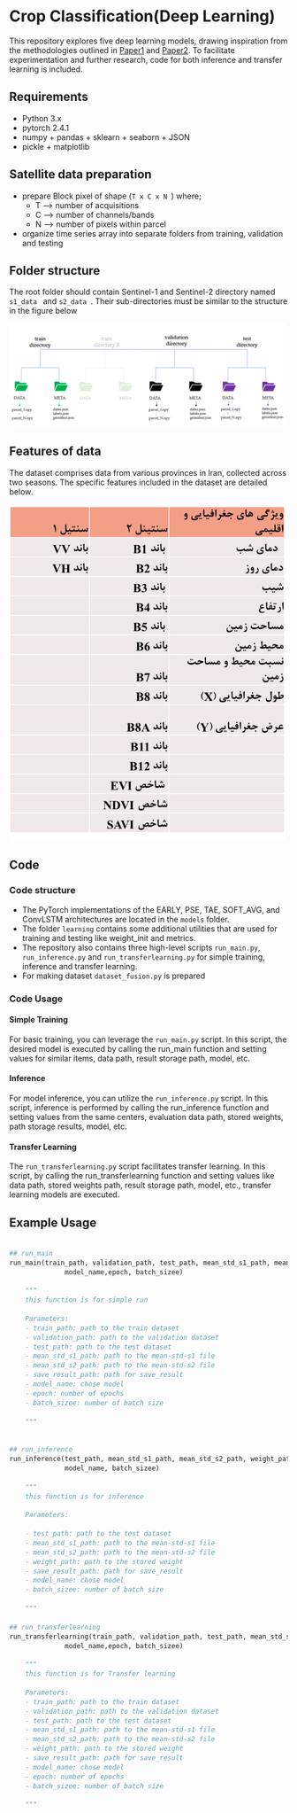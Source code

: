 # Crop Classification(Deep Learning)
This repository explores five deep learning models, drawing inspiration from the methodologies outlined in [Paper1](https://www.mdpi.com/2072-4292/13/22/4668) and [Paper2](https://arxiv.org/abs/1911.07757).
To facilitate experimentation and further research, code for both inference and transfer learning is included. 

## Requirements
- Python 3.x
- pytorch 2.4.1
- numpy + pandas + sklearn + seaborn + JSON
- pickle + matplotlib

## Satellite data preparation
* prepare Block pixel of shape (```T x C x N ```) where;
    * T --> number of acquisitions
    * C --> number of channels/bands
    * N --> number of pixels within parcel
* organize time series array into separate folders from training, validation and testing

## Folder structure
The root folder should contain Sentinel-1 and Sentinel-2 directory named ```s1_data ``` and ```s2_data ```. Their sub-directories must be similar to the structure in the figure below

<img src="img/folder_structure.PNG" alt="folder structure" width="500">

## Features of data
The dataset comprises data from various provinces in Iran, collected across two seasons. The specific features included in the dataset are detailed below.

<img src="img/bands.jpeg" alt="features of data" width="500">

## Code 

### Code structure
- The PyTorch implementations of the EARLY, PSE, TAE, SOFT_AVG, and ConvLSTM architectures are located in the `models` folder. 
- The folder `learning` contains some additional utilities that are used for training and testing like weight_init and metrics. 
- The repository also contains three high-level scripts `run_main.py`, `run_inference.py` and `run_transferlearning.py` for simple training, inference and transfer learning. 
- For making dataset `dataset_fusion.py` is prepared 

### Code Usage 

#### Simple Training
For basic training, you can leverage the `run_main.py` script. In this script, the desired model is executed by calling the run_main function and setting values for similar items, data path, result storage path, model, etc.

#### Inference
For model inference, you can utilize the `run_inference.py` script. In this script, inference is performed by calling the run_inference function and setting values from the same centers, evaluation data path, stored weights, path storage results, model, etc.

#### Transfer Learning
The `run_transferlearning.py` script facilitates transfer learning. In this script, by calling the run_transferlearning function and setting values like data path, stored weights path, result storage path, model, etc., transfer learning models are executed.

## Example Usage

```python

## run_main
run_main(train_path, validation_path, test_path, mean_std_s1_path, mean_std_s2_path, save_result_path,
              model_name,epoch, batch_sizee)

    """
    this function is for simple run
    
    Parameters:
    - train_path: path to the train dataset
    - validation_path: path to the validation dataset
	- test_path: path to the test dataset
	- mean_std_s1_path: path to the mean-std-s1 file
	- mean_std_s2_path: path to the mean-std-s2 file
	- save_result_path: path for save_result
	- model_name: chose model
	- epoch: number of epochs
	- batch_sizee: number of batch size
	
    """


## run_inference
run_inference(test_path, mean_std_s1_path, mean_std_s2_path, weight_path, save_result_path,
              model_name, batch_sizee)

    """
    this function is for inference
    
    Parameters:

	- test_path: path to the test dataset
	- mean_std_s1_path: path to the mean-std-s1 file
	- mean_std_s2_path: path to the mean-std-s2 file
	- weight_path: path to the stored weight
	- save_result_path: path for save_result
	- model_name: chose model
	- batch_sizee: number of batch size
	
    """

## run_transferlearning
run_transferlearning(train_path, validation_path, test_path, mean_std_s1_path, mean_std_s2_path,weight_path, save_result_path,
              model_name,epoch, batch_sizee)

    """
    this function is for Transfer learning
    
    Parameters:
    - train_path: path to the train dataset
    - validation_path: path to the validation dataset
	- test_path: path to the test dataset
	- mean_std_s1_path: path to the mean-std-s1 file
	- mean_std_s2_path: path to the mean-std-s2 file
	- weight_path: path to the stored weight	
	- save_result_path: path for save_result
	- model_name: chose model
	- epoch: number of epochs
	- batch_sizee: number of batch size
	
    """

```
